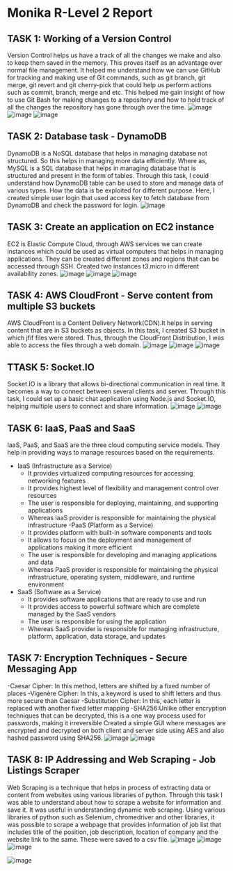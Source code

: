 # Monika R-Level 2 Report 
## TASK 1: Working of a Version Control
Version Control helps us have a track of all the changes we make and also to keep them saved in the memory. This proves itself as an advantage over normal file management. It helped me understand how we can use GitHub for tracking and making use of Git commands, such as git branch, git merge, git revert and git cherry-pick that could help us perform actions such as commit, branch, merge and etc.
This helped me gain insight of how to use Git Bash for making changes to a repository and how to hold track of all the changes the repository has gone through over the time.
![image](https://raw.githubusercontent.com/MonikaRGowda/clcylevel2/refs/heads/main/WhatsApp%20Image%202025-03-28%20at%2020.18.38%20(1).jpeg)
![image](https://raw.githubusercontent.com/MonikaRGowda/clcylevel2/refs/heads/main/WhatsApp%20Image%202025-03-28%20at%2020.18.38.jpeg)
![image](https://raw.githubusercontent.com/MonikaRGowda/clcylevel2/refs/heads/main/WhatsApp%20Image%202025-03-28%20at%2020.18.37%20(1).jpeg)


## TASK 2: Database task - DynamoDB
DynamoDB is a NoSQL database that helps in managing database not structured. So this helps in managing more data efficiently. Where as, MySQL is a SQL database that helps in managing database that is structured and present in the form of tables.
Through this task, I could understand how DynamoDB table can be used to store and manage data of various types. How the data is be exploited for different purpose. Here, I created simple user login that used access key to fetch database from DynamoDB and check the password for login.
![image](https://raw.githubusercontent.com/MonikaRGowda/clcylevel2/refs/heads/main/WhatsApp%20Image%202025-05-01%20at%2023.11.51.jpeg)


## TASK 3: Create an application on EC2 instance
EC2 is Elastic Compute Cloud, through AWS services we can create instances which  could be used as virtual computers that helps in managing applications. They can be created different zones and regions that can be accessed through SSH.
Created two instances t3.micro in different availability zones.
![image](https://raw.githubusercontent.com/MonikaRGowda/clcylevel2/refs/heads/main/WhatsApp%20Image%202025-05-07%20at%2017.42.25.jpeg)
![image](https://raw.githubusercontent.com/MonikaRGowda/clcylevel2/refs/heads/main/WhatsApp%20Image%202025-05-07%20at%2017.41.59.jpeg)
![image](https://raw.githubusercontent.com/MonikaRGowda/clcylevel2/refs/heads/main/WhatsApp%20Image%202025-05-07%20at%2017.42.10.jpeg)


## TASK 4: AWS CloudFront - Serve content from multiple S3 buckets
AWS CloudFront is a Content Delivery Network(CDN).It helps in serving content that are in S3 buckets as objects.
In this task, I created S3 bucket in which jfif files were stored. Thus, through the CloudFront Distribution, I was able to access the files through a web domain.
![image](https://raw.githubusercontent.com/MonikaRGowda/clcylevel2/refs/heads/main/WhatsApp%20Image%202025-05-04%20at%2017.19.35.jpeg)
![image](https://raw.githubusercontent.com/MonikaRGowda/clcylevel2/refs/heads/main/WhatsApp%20Image%202025-05-04%20at%2017.19.35%20(1).jpeg)
![image](https://raw.githubusercontent.com/MonikaRGowda/clcylevel2/refs/heads/main/WhatsApp%20Image%202025-05-04%20at%2017.19.34.jpeg)


## TTASK 5: Socket.IO
Socket.IO is a library that allows bi-directional communication in real time. It becomes a way to connect between several clients and server.
Through this task, I could set up a basic chat application using Node.js and Socket.IO, helping multiple users to connect and share information.
![image](https://raw.githubusercontent.com/MonikaRGowda/clcylevel2/refs/heads/main/WhatsApp%20Image%202025-05-07%20at%2019.40.48.jpeg)
![image](https://raw.githubusercontent.com/MonikaRGowda/clcylevel2/refs/heads/main/WhatsApp%20Image%202025-05-07%20at%2019.40.49.jpeg)


## TASK 6: IaaS, PaaS and SaaS
IaaS, PaaS, and SaaS are the three cloud computing service models. They help in providing ways to manage resources based on the requirements.
- IaaS (Infrastructure as a Service)
  - It provides virtualized computing resources for accessing networking features
  - It provides highest level of flexibility and management control over resources
  - The user is responsible for deploying, maintaining, and supporting  applications
  - Whereas IaaS provider is responsible for maintaining the physical infrastructure
-PaaS (Platform as a Service)
  - It provides platform with built-in software components and tools
  - It allows to focus on the deployment and management of applications making it more efficient
  - The user is responsible for developing and managing applications and data
  - Whereas PaaS provider is responsible for maintaining the physical infrastructure, operating system, middleware, and runtime environment
- SaaS (Software as a Service)
  - It provides software applications that are ready to use and run
  - It provides access to powerful software which are complete managed by the SaaS vendors
  - The user is responsible for using the application
  - Whereas SaaS provider is responsible for managing infrastructure, platform, 
 application, data storage, and updates
 

## TASK 7: Encryption Techniques - Secure Messaging App
-Caesar Cipher: In this method, letters are shifted by a fixed number of places
-Vigenère Cipher: In this, a keyword is used to shift letters and thus more secure than Caesar
-Substitution Cipher: In this, each letter is replaced with another fixed letter mapping
-SHA256:Unlike other encryption techniques that can be decrypted, this is a one way process used for passwords, making it irreversible
Created a simple GUI where messages are encrypted and decrypted on both client and server side using AES and also hashed password using SHA256.
![image](https://raw.githubusercontent.com/MonikaRGowda/clcylevel2/refs/heads/main/WhatsApp%20Image%202025-05-01%20at%2015.19.58%20(1).jpeg)
![image](https://raw.githubusercontent.com/MonikaRGowda/clcylevel2/refs/heads/main/WhatsApp%20Image%202025-05-01%20at%2015.19.59.jpeg)

## TASK 8: IP Addressing and Web Scraping - Job Listings Scraper
Web Scraping is a technique that helps in process of extracting data or content from websites using various libraries of python. Through this task I was able to understand about how to scrape a website for information and save it. It was useful in understanding dynamic web scraping.
Using various libraries of python such as Selenium, chromedriver and other libraries, it was possible to scrape a webpage that provides information of job list that includes title of the position, job description, location of company and the website link to the same. These were saved to a csv file.
![image](https://raw.githubusercontent.com/MonikaRGowda/clcylevel2/refs/heads/main/WhatsApp%20Image%202025-03-28%20at%2020.18.36%20(1).jpeg)
![image](https://raw.githubusercontent.com/MonikaRGowda/clcylevel2/refs/heads/main/WhatsApp%20Image%202025-03-28%20at%2020.18.37.jpeg)
![image](https://raw.githubusercontent.com/MonikaRGowda/clcylevel2/refs/heads/main/WhatsApp%20Image%202025-03-28%20at%2020.18.36.jpeg)

![image](https://raw.githubusercontent.com/MonikaRGowda/clcylevel2/6aeaa565cfedfa347a32663d4bb123b4455b0e6e/osimodel.drawio.svg)
